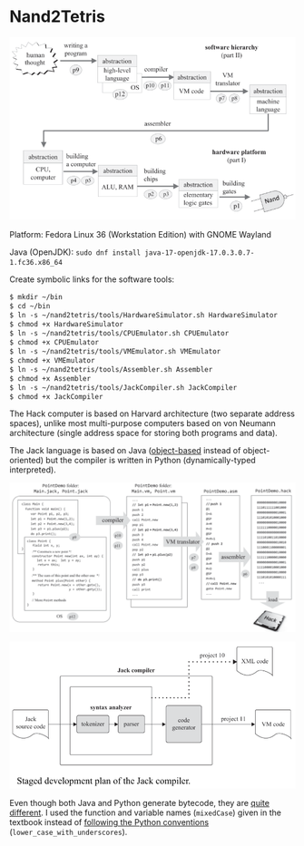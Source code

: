 # Nand2Tetris

![nand2tetris](nand2tetris.png)

Platform: Fedora Linux 36 (Workstation Edition) with GNOME Wayland

Java (OpenJDK): `sudo dnf install java-17-openjdk-17.0.3.0.7-1.fc36.x86_64`

Create symbolic links for the software tools:
````
$ mkdir ~/bin
$ cd ~/bin
$ ln -s ~/nand2tetris/tools/HardwareSimulator.sh HardwareSimulator
$ chmod +x HardwareSimulator
$ ln -s ~/nand2tetris/tools/CPUEmulator.sh CPUEmulator
$ chmod +x CPUEmulator
$ ln -s ~/nand2tetris/tools/VMEmulator.sh VMEmulator
$ chmod +x VMEmulator
$ ln -s ~/nand2tetris/tools/Assembler.sh Assembler
$ chmod +x Assembler
$ ln -s ~/nand2tetris/tools/JackCompiler.sh JackCompiler
$ chmod +x JackCompiler
````

The Hack computer is based on Harvard architecture (two separate address spaces), unlike most multi-purpose computers based on von Neumann architecture (single address space for storing both programs and data).

The Jack language is based on Java ([object-based](https://en.wikipedia.org/wiki/Object-based_language) instead of object-oriented) but the compiler is written in Python (dynamically-typed interpreted).

![compile](compiler.png)

![compiler](compiler2.png)


Even though both Java and Python generate bytecode, they are [quite different](https://stackoverflow.com/a/1732383/6687333). I used the function and variable names (`mixedCase`) given in the textbook instead of [following the Python conventions](https://peps.python.org/pep-0008/#function-and-variable-names) (`lower_case_with_underscores`).
